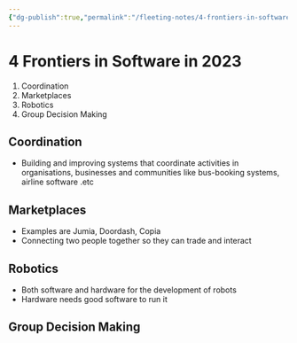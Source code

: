 ```yaml
---
{"dg-publish":true,"permalink":"/fleeting-notes/4-frontiers-in-software-in-2023/","noteIcon":"2"}
---
```


# 4 Frontiers in Software in 2023

1. Coordination
2. Marketplaces
3. Robotics
4. Group Decision Making

## Coordination
- Building and improving systems that coordinate activities in organisations, businesses and communities like bus-booking systems, airline software .etc

## Marketplaces
- Examples are Jumia, Doordash, Copia
- Connecting two people together so they can trade and interact

## Robotics
- Both software and hardware for the development of robots
- Hardware needs good software to run it

## Group Decision Making